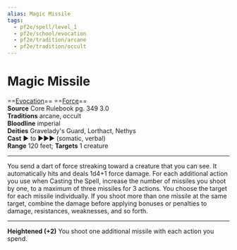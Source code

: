 ```yaml
---
alias: Magic Missile
tags:
  - pf2e/spell/level_1
  - pf2e/school/evocation
  - pf2e/tradition/arcane
  - pf2e/tradition/occult
---
```


# Magic Missile

==[Evocation](Evocation.md)== ==[Force](Force.md)==  
__Source__ Core Rulebook pg. 349 3.0  
**Traditions** arcane, occult  
**Bloodline** imperial  
**Deities** Gravelady's Guard, Lorthact, Nethys  
**Cast** ► to ►►► (somatic, verbal)  
**Range** 120 feet; **Targets** 1 creature

---

You send a dart of force streaking toward a creature that you can see. It automatically hits and deals 1d4+1 force damage. For each additional action you use when Casting the Spell, increase the number of missiles you shoot by one, to a maximum of three missiles for 3 actions. You choose the target for each missile individually. If you shoot more than one missile at the same target, combine the damage before applying bonuses or penalties to damage, resistances, weaknesses, and so forth.

<hr>

**Heightened (+2)** You shoot one additional missile with each action you spend.
